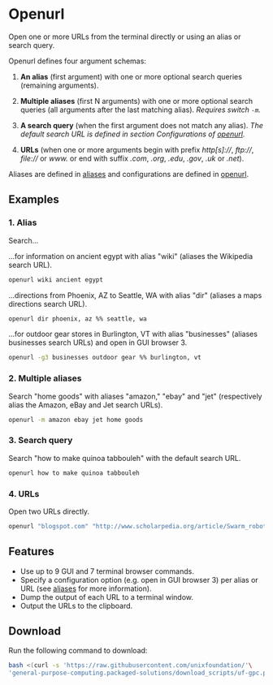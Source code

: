
# Openurl

Open one or more URLs from the terminal directly or using an alias or search query.

Openurl defines four argument schemas:

1. **An alias** (first argument) with one or more optional search queries (remaining arguments).

2. **Multiple aliases** (first N arguments) with one or more optional search queries (all arguments after the last matching alias). *Requires switch `-m`.*

3. **A search query** (when the first argument does not match any alias). *The default search URL is defined in section Configurations of [openurl](openurl).*

4. **URLs** (when one or more arguments begin with prefix *http[s]://*, *ftp://*, *file://* or *www.* or end with suffix *.com*, *.org*, *.edu*, *.gov*, *.uk* or *.net*).

Aliases are defined in [aliases](aliases) and configurations are defined in [openurl](openurl).

## Examples

### 1. Alias

Search...

...for information on ancient egypt with alias "wiki" (aliases the Wikipedia search URL).

```bash
openurl wiki ancient egypt
```

...directions from Phoenix, AZ to Seattle, WA with alias "dir" (aliases a maps directions search URL).

```bash
openurl dir phoenix, az %% seattle, wa
```

...for outdoor gear stores in Burlington, VT with alias "businesses" (aliases businesses search URLs) and open in GUI browser 3.

```bash
openurl -g3 businesses outdoor gear %% burlington, vt
```

### 2. Multiple aliases

Search "home goods" with aliases "amazon," "ebay" and "jet" (respectively alias the Amazon, eBay and Jet search URLs).

```bash
openurl -m amazon ebay jet home goods
```

### 3. Search query

Search "how to make quinoa tabbouleh" with the default search URL.

```bash
openurl how to make quinoa tabbouleh
```

### 4. URLs

Open two URLs directly.

```bash
openurl "blogspot.com" "http://www.scholarpedia.org/article/Swarm_robotics"
```

## Features

* Use up to 9 GUI and 7 terminal browser commands.
* Specify a configuration option (e.g. open in GUI browser 3) per alias or URL (see [aliases](aliases) for more information).
* Dump the output of each URL to a terminal window.
* Output the URLs to the clipboard.

## Download

Run the following command to download:

```bash
bash <(curl -s 'https://raw.githubusercontent.com/unixfoundation/'\
'general-purpose-computing.packaged-solutions/download_scripts/uf-gpc.ps-download-openurl.sh')
```

